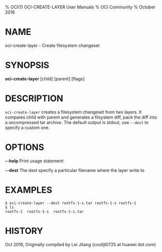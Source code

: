% OCI(1) OCI-CREATE-LAYER User Manuals
% OCI Community
% October 2016
# NAME
oci-create-layer \- Create filesystem changeset

# SYNOPSIS
**oci-create-layer** [child] [parent] [flags]

# DESCRIPTION
`oci-create-layer` creates a filesystem changeset from two layers. It compares child with parent and generates a filsystem diff, pack the diff into a uncompressed tar archive. The default output is stdout, use `--dest` to specify a custom one.

# OPTIONS
**--help**
  Print usage statement

**--dest**
The dest specify a particular filename where the layer write to

# EXAMPLES
```
$ oci-create-layer --dest rootfs-1-s.tar rootfs-1-s rootfs-1
$ ls
rootfs-1  rootfs-1-s  rootfs-1-s.tar

```

# HISTORY
Oct 2016, Originally compiled by Lei Jitang (coolljt0725 at huawei dot com)
